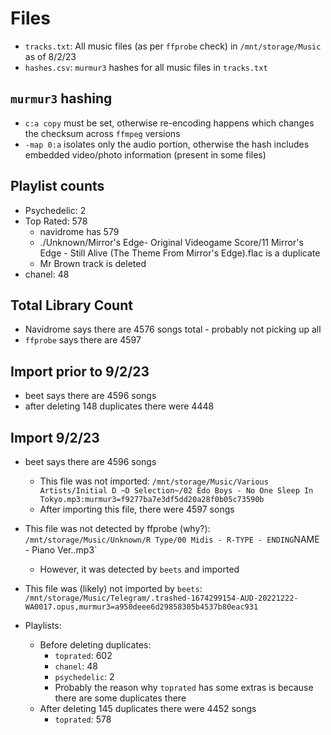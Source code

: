 # Files

- `tracks.txt`: All music files (as per `ffprobe` check) in `/mnt/storage/Music` as of 8/2/23
- `hashes.csv`: `murmur3` hashes for all music files in `tracks.txt`

## `murmur3` hashing

- `c:a copy` must be set, otherwise re-encoding happens which changes the checksum across `ffmpeg` versions
- `-map 0:a` isolates only the audio portion, otherwise the hash includes embedded video/photo information (present in some files)

## Playlist counts

- Psychedelic: 2
- Top Rated: 578
    - navidrome has 579
    - ./Unknown/Mirror's Edge- Original Videogame Score/11 Mirror's Edge - Still Alive (The Theme From Mirror's Edge).flac is a duplicate
    - Mr Brown track is deleted
- chanel: 48

## Total Library Count

- Navidrome says there are 4576 songs total - probably not picking up all
- `ffprobe` says there are 4597

## Import prior to 9/2/23

- beet says there are 4596 songs
- after deleting 148 duplicates there were 4448

## Import 9/2/23

- beet says there are 4596 songs
    - This file was not imported: `/mnt/storage/Music/Various Artists/Initial D ~D Selection~/02 Edo Boys - No One Sleep In Tokyo.mp3:murmur3=f9277ba7e3df5dd20a28f0b05c73590b`
    - After importing this file, there were 4597 songs
- This file was not detected by ffprobe (why?): `/mnt/storage/Music/Unknown/R Type/00 Midis - R-TYPE - ENDING`NAME - Piano Ver..mp3`
    - However, it was detected by `beets` and imported
- This file was (likely) not imported by `beets`: `/mnt/storage/Music/Telegram/.trashed-1674299154-AUD-20221222-WA0017.opus,murmur3=a950deee6d29858305b4537b80eac931`

- Playlists:
    - Before deleting duplicates:
        - `toprated`: 602
        - `chanel`: 48
        - `psychedelic`: 2
        - Probably the reason why `toprated` has some extras is because there are some duplicates there
    - After deleting 145 duplicates there were 4452 songs
        - `toprated`: 578
